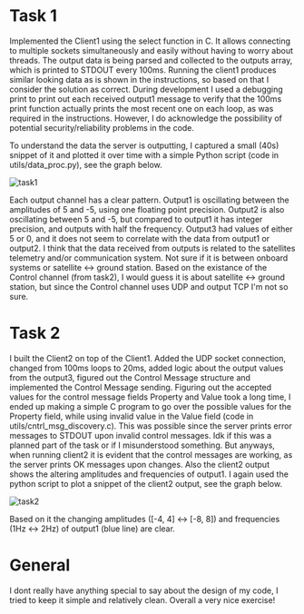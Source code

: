 # Task 1
Implemented the Client1 using the select function in C. It allows connecting to multiple sockets simultaneously 
and easily without having to worry about threads. The output data is being parsed and collected to the outputs array, 
which is printed to STDOUT every 100ms. Running the client1 produces similar looking data as is shown in the instructions, 
so based on that I consider the solution as correct. During development I used a debugging print to print out each received output1 message to 
verify that the 100ms print function actually prints the most recent one on each loop, as was required in the instructions. 
However, I do acknowledge the possibility of potential security/reliability problems in the code. 

To understand the data the server is outputting, I captured a small (40s) snippet of it and plotted it 
over time with a simple Python script (code in utils/data_proc.py), see the graph below. 

![task1](https://github.com/migi-t/fsw-homework/assets/77881230/d7446d4e-1051-418b-a62d-5780c108edae)

Each output channel has a clear pattern. Output1 is oscillating between the amplitudes of 5 and -5, using one floating point precision. 
Output2 is also oscillating between 5 and -5, but compared to output1 it has integer precision, and outputs with half the frequency. 
Output3 had values of either 5 or 0, and it does not seem to correlate with the data from output1 or output2. 
I think that the data received from outputs is related to the satellites telemetry and/or communication system. Not sure if 
it is between onboard systems or satellite <-> ground station. Based on the existance of the Control channel (from task2), I would guess it is 
about satellite <-> ground station, but since the Control channel uses UDP and output TCP I'm not so sure.

# Task 2
I built the Client2 on top of the Client1. Added the UDP socket connection, changed from 100ms loops to 20ms, added logic about the output values from the output3, figured out the Control Message structure and implemented the Control Message sending. Figuring out the accepted values for the control message fields Property and Value took a long time, I ended up making a simple C program to go over the possible values for the Property field, while using invalid value in the Value field (code in utils/cntrl_msg_discovery.c). This was possible since the server prints error messages to STDOUT upon invalid control messages. Idk if this was a planned part of the task or if I misunderstood something. But anyways, when running client2 it is evident that the control messages are working, as the server prints OK messages upon changes. Also the client2 output shows the altering amplitudes and frequencies of output1. I again used the python script to plot a snippet of the client2 output, see the graph below.  

![task2](https://github.com/migi-t/fsw-homework/assets/77881230/c8b4717b-141b-4313-b34c-5d81fd0a0684)

Based on it the changing amplitudes ([-4, 4] <-> [-8, 8]) and frequencies (1Hz <-> 2Hz) of output1 (blue line) are clear. 

# General
I dont really have anything special to say about the design of my code, I tried to keep it simple and relatively clean. Overall a very nice exercise!

